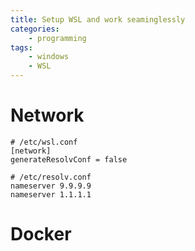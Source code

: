 ```yaml
---
title: Setup WSL and work seaminglessly
categories:
    - programming
tags:
    - windows
    - WSL
---
```


# Network

```
# /etc/wsl.conf
[network]
generateResolvConf = false

# /etc/resolv.conf
nameserver 9.9.9.9
nameserver 1.1.1.1
```


# Docker 